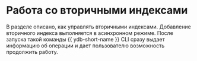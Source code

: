 # Работа со вторичными индексами

В разделе описано, как управлять вторичными индексами. Добавление вторичного индекса выполняется в асинхронном режиме. После запуска такой команды {{ ydb-short-name }} CLI сразу выдает информацию об операции и дает пользователю возможность продолжить работу.
